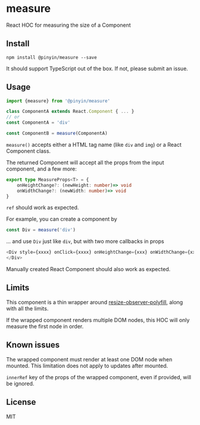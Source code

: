 # measure

React HOC for measuring the size of a Component

## Install

`npm install @pinyin/measure --save`

It should support TypeScript out of the box. If not, please submit an issue.

## Usage

```typescript jsx
import {measure} from '@pinyin/measure'

class ComponentA extends React.Component { ... }
// or
const ComponentA = 'div'

const ComponentB = measure(ComponentA)
```

`measure()` accepts either a HTML tag name (like `div` and `img`) or a React Component class.

The returned Component will accept all the props from the input component, and a few more: 

```typescript jsx
export type MeasureProps<T> = {
    onHeightChange?: (newHeight: number)=> void
    onWidthChange?: (newWidth: number)=> void
} 
```
`ref` should work as expected.

For example, you can create a component by

```typescript jsx
const Div = measure('div')
```

... and use `Div` just like `div`, but with two more callbacks in props

```typescript jsx
<Div style={xxxx} onClick={xxxx} onHeightChange={xxx} onWidthChange={xxx}>
</Div>
```

Manually created React Component should also work as expected.

## Limits

This component is a thin wrapper around [resize-observer-polyfill](https://github.com/que-etc/resize-observer-polyfill), along with all the limits.

If the wrapped component renders multiple DOM nodes, this HOC will only measure the first node in order.

## Known issues

The wrapped component must render at least one DOM node when mounted. This limitation does not apply to updates after mounted.

`innerRef` key of the props of the wrapped component, even if provided, will be ignored.

## License

MIT



